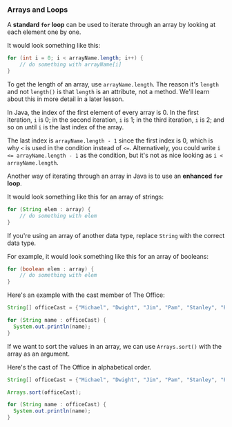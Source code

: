 ### Arrays and Loops

A **standard `for` loop** can be used to iterate through an array by looking at each element one by one.

It would look something like this:

```java
for (int i = 0; i < arrayName.length; i++) {
    // do something with arrayName[i]
}
```

To get the length of an array, use `arrayName.length`. The reason it's `length` and not `length()` is that `length` is an attribute, not a method. We'll learn about this in more detail in a later lesson.

In Java, the index of the first element of every array is 0. In the first iteration, `i` is 0; in the second iteration, `i` is 1; in the third iteration, `i` is 2; and so on until `i` is the last index of the array.

The last index is `arrayName.length - 1` since the first index is 0, which is why `<` is used in the condition instead of `<=`.  Alternatively, you could write `i <= arrayName.length - 1` as the condition, but it's not as nice looking as `i < arrayName.length`.


Another way of iterating through an array in Java is to use an **enhanced `for` loop**.

It would look something like this for an array of strings:

```java
for (String elem : array) {
    // do something with elem
}
```

If you're using an array of another data type, replace `String` with the correct data type.

For example, it would look something like this for an array of booleans:

```java
for (boolean elem : array) {
    // do something with elem
}
```

Here's an example with the cast member of The Office:

```java
String[] officeCast = {"Michael", "Dwight", "Jim", "Pam", "Stanley", "Phyllis", "Meredith", "Creed", "Kevin", "Oscar", "Angela", "Ryan", "Kelly", "Toby"};

for (String name : officeCast) {
  System.out.println(name);
}
```

If we want to sort the values in an array, we can use `Arrays.sort()` with the array as an argument.

Here's the cast of The Office in alphabetical order.

```java
String[] officeCast = {"Michael", "Dwight", "Jim", "Pam", "Stanley", "Phyllis", "Meredith", "Creed", "Kevin", "Oscar", "Angela", "Ryan", "Kelly", "Toby"};

Arrays.sort(officeCast);

for (String name : officeCast) {
  System.out.println(name);
}
```
